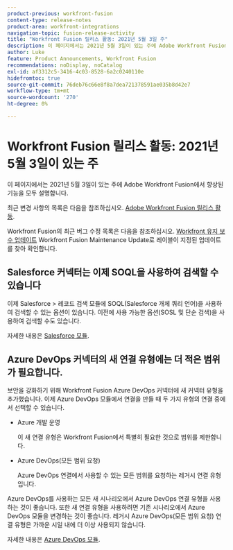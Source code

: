 ```yaml
---
product-previous: workfront-fusion
content-type: release-notes
product-area: workfront-integrations
navigation-topic: fusion-release-activity
title: "Workfront Fusion 릴리스 활동: 2021년 5월 3일 주"
description: 이 페이지에서는 2021년 5월 3일이 있는 주에 Adobe Workfront Fusion에서 향상된 기능을 모두 설명합니다.
author: Luke
feature: Product Announcements, Workfront Fusion
recommendations: noDisplay, noCatalog
exl-id: af3312c5-3416-4c03-8528-6a2c0240110e
hidefromtoc: true
source-git-commit: 76deb76c66e8f8a7dea721378591ae035b8d42e7
workflow-type: tm+mt
source-wordcount: '270'
ht-degree: 0%

---
```


# Workfront Fusion 릴리스 활동: 2021년 5월 3일이 있는 주

이 페이지에서는 2021년 5월 3일이 있는 주에 Adobe Workfront Fusion에서 향상된 기능을 모두 설명합니다.

최근 변경 사항의 목록은 다음을 참조하십시오. [Adobe Workfront Fusion 릴리스 활동](../../../product-announcements/product-releases/fusion-release-activity/fusion-release-activity.md).

Workfront Fusion의 최근 버그 수정 목록은 다음을 참조하십시오. [Workfront 유지 보수 업데이트](https://experienceleague.adobe.com/docs/workfront-known-issues/releases/current-updates.html) Workfront Fusion Maintenance Update로 레이블이 지정된 업데이트를 찾아 확인합니다.

## Salesforce 커넥터는 이제 SOQL을 사용하여 검색할 수 있습니다

이제 Salesforce > 레코드 검색 모듈에 SOQL(Salesforce 개체 쿼리 언어)을 사용하여 검색할 수 있는 옵션이 있습니다. 이전에 사용 가능한 옵션(SOSL 및 단순 검색)을 사용하여 검색할 수도 있습니다.

자세한 내용은 [Salesforce 모듈](../../../workfront-fusion/apps-and-their-modules/salesforce-modules.md).

## Azure DevOps 커넥터의 새 연결 유형에는 더 적은 범위가 필요합니다.

보안을 강화하기 위해 Workfront Fusion Azure DevOps 커넥터에 새 커넥터 유형을 추가했습니다. 이제 Azure DevOps 모듈에서 연결을 만들 때 두 가지 유형의 연결 중에서 선택할 수 있습니다.

* Azure 개발 운영

  이 새 연결 유형은 Workfront Fusion에서 특별히 필요한 것으로 범위를 제한합니다.

* Azure DevOps(모든 범위 요청)

  Azure DevOps 연결에서 사용할 수 있는 모든 범위를 요청하는 레거시 연결 유형입니다.

Azure DevOps를 사용하는 모든 새 시나리오에서 Azure DevOps 연결 유형을 사용하는 것이 좋습니다. 또한 새 연결 유형을 사용하려면 기존 시나리오에서 Azure DevOps 모듈을 변경하는 것이 좋습니다. 레거시 Azure DevOps(모든 범위 요청) 연결 유형은 가까운 시일 내에 더 이상 사용되지 않습니다.

자세한 내용은 [Azure DevOps 모듈](../../../workfront-fusion/apps-and-their-modules/azure-dev-ops.md).
